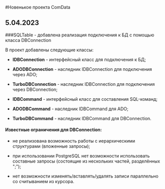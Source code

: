 ﻿---
Keywords: ChangeLog ComData, Новенькое, ComData
---

#Новенькое проекта ComData


## 5.04.2023

###SQLTable - добавлена реализация подключения к БД с помощью класса DBConnection
<!--Подробнее о подсистеме протоколирования читайте здесь:
--http://wiki.tengry.com/confluence/pages/viewpage.action?pageId=115870771
<!--  TXAPP-8697 -->

В проект добавлены следующие классы:

- **IDBConnection** - интерфейсный класс для подключения к БД;

- **ADODBConnection** - наследник IDBConnection для подключения через ADO;

- **TurboDBConnection** - наследник IDBConnection для подключения через DBConnection;

- **IDBCommand** - интерфейсный класс для составления SQL-команд;

- **ADODBCommand** -  наследник IDBCommand для ADO;

- **TurboDBCommand** - наследник IDBCommand для DBConnection.



#### Известные ограничения для DBConnection:

- не реализована возможность работы с иерархическими структурами (вложенные запросы);

- при использовании PostgreSQL нет возможности использовать составные запросы (состоящие из нескольких частей, разделённых ";");

- нет возможности изменять/вставлять/удалять записи параллельно со считыванием из курсора.
<!-- после изменений в курсоре чтение начинается с 1 записи;  -->




